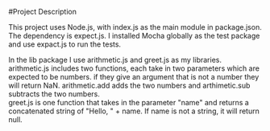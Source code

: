 #Project Description  

This project uses Node.js, with index.js as the main module in package.json. The dependency is expect.js. I installed Mocha globally as the test package and use expact.js to run the tests.  

In the lib package I use arithmetic.js and greet.js as my libraries.  
arithmetic.js includes two functions, each take in two parameters which are expected to be numbers. if they give an argument that is not a number they will return NaN. arithmetic.add adds the two numbers and arthimetic.sub subtracts the two numbers.  
greet.js is one function that takes in the parameter "name" and returns a concatenated string of "Hello, " + name. If name is not a string, it will return null.
